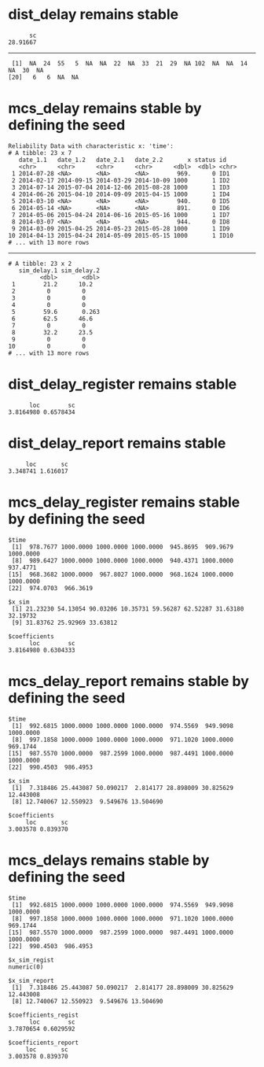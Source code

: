 # dist_delay remains stable

          sc 
    28.91667 

---

     [1]  NA  24  55   5  NA  NA  22  NA  33  21  29  NA 102  NA  NA  14  NA  30  NA
    [20]   6   6  NA  NA

# mcs_delay remains stable by defining the seed

    Reliability Data with characteristic x: 'time':
    # A tibble: 23 x 7
       date_1.1   date_1.2   date_2.1   date_2.2       x status id   
       <chr>      <chr>      <chr>      <chr>      <dbl>  <dbl> <chr>
     1 2014-07-28 <NA>       <NA>       <NA>        969.      0 ID1  
     2 2014-02-17 2014-09-15 2014-03-29 2014-10-09 1000       1 ID2  
     3 2014-07-14 2015-07-04 2014-12-06 2015-08-28 1000       1 ID3  
     4 2014-06-26 2015-04-10 2014-09-09 2015-04-15 1000       1 ID4  
     5 2014-03-10 <NA>       <NA>       <NA>        940.      0 ID5  
     6 2014-05-14 <NA>       <NA>       <NA>        891.      0 ID6  
     7 2014-05-06 2015-04-24 2014-06-16 2015-05-16 1000       1 ID7  
     8 2014-03-07 <NA>       <NA>       <NA>        944.      0 ID8  
     9 2014-03-09 2015-04-25 2014-05-23 2015-05-28 1000       1 ID9  
    10 2014-04-13 2015-04-24 2014-05-09 2015-05-15 1000       1 ID10 
    # ... with 13 more rows

---

    # A tibble: 23 x 2
       sim_delay.1 sim_delay.2
             <dbl>       <dbl>
     1        21.2      10.2  
     2         0         0    
     3         0         0    
     4         0         0    
     5        59.6       0.263
     6        62.5      46.6  
     7         0         0    
     8        32.2      23.5  
     9         0         0    
    10         0         0    
    # ... with 13 more rows

# dist_delay_register remains stable

          loc        sc 
    3.8164980 0.6578434 

# dist_delay_report remains stable

         loc       sc 
    3.348741 1.616017 

# mcs_delay_register remains stable by defining the seed

    $time
     [1]  978.7677 1000.0000 1000.0000 1000.0000  945.8695  909.9679 1000.0000
     [8]  989.6427 1000.0000 1000.0000 1000.0000  940.4371 1000.0000  937.4771
    [15]  968.3682 1000.0000  967.8027 1000.0000  968.1624 1000.0000 1000.0000
    [22]  974.0703  966.3619
    
    $x_sim
     [1] 21.23230 54.13054 90.03206 10.35731 59.56287 62.52287 31.63180 32.19732
     [9] 31.83762 25.92969 33.63812
    
    $coefficients
          loc        sc 
    3.8164980 0.6304333 
    

# mcs_delay_report remains stable by defining the seed

    $time
     [1]  992.6815 1000.0000 1000.0000 1000.0000  974.5569  949.9098 1000.0000
     [8]  997.1858 1000.0000 1000.0000 1000.0000  971.1020 1000.0000  969.1744
    [15]  987.5570 1000.0000  987.2599 1000.0000  987.4491 1000.0000 1000.0000
    [22]  990.4503  986.4953
    
    $x_sim
     [1]  7.318486 25.443087 50.090217  2.814177 28.898009 30.825629 12.443008
     [8] 12.740067 12.550923  9.549676 13.504690
    
    $coefficients
         loc       sc 
    3.003578 0.839370 
    

# mcs_delays remains stable by defining the seed

    $time
     [1]  992.6815 1000.0000 1000.0000 1000.0000  974.5569  949.9098 1000.0000
     [8]  997.1858 1000.0000 1000.0000 1000.0000  971.1020 1000.0000  969.1744
    [15]  987.5570 1000.0000  987.2599 1000.0000  987.4491 1000.0000 1000.0000
    [22]  990.4503  986.4953
    
    $x_sim_regist
    numeric(0)
    
    $x_sim_report
     [1]  7.318486 25.443087 50.090217  2.814177 28.898009 30.825629 12.443008
     [8] 12.740067 12.550923  9.549676 13.504690
    
    $coefficients_regist
          loc        sc 
    3.7870654 0.6029592 
    
    $coefficients_report
         loc       sc 
    3.003578 0.839370 
    


